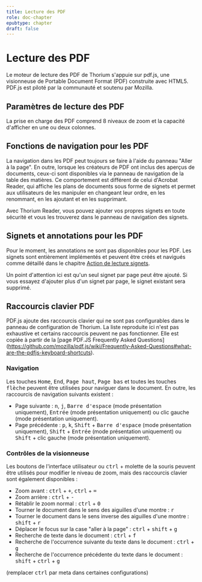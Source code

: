 ```yaml
---
title: Lecture des PDF
role: doc-chapter
epubtype: chapter
draft: false
---
```


# Lecture des PDF

Le moteur de lecture des PDF de Thorium s'appuie sur pdf.js, une visionneuse de Portable Document Format (PDF) construite avec HTML5. PDF.js est piloté par la communauté et soutenu par Mozilla.

## Paramètres de lecture des PDF

La prise en charge des PDF comprend 8 niveaux de zoom et la capacité d'afficher en une ou deux colonnes.

## Fonctions de navigation pour les PDF

La navigation dans les PDF peut toujours se faire à l'aide du panneau "Aller à la page". En outre, lorsque les créateurs de PDF ont inclus des aperçus de documents, ceux-ci sont disponibles via le panneau de navigation de la table des matières. Ce comportement est différent de celui d'Acrobat Reader, qui affiche les plans de documents sous forme de signets et permet aux utilisateurs de les manipuler en changeant leur ordre, en les renommant, en les ajoutant et en les supprimant.

Avec Thorium Reader, vous pouvez ajouter vos propres signets en toute sécurité et vous les trouverez dans le panneau de navigation des signets.

## Signets et annotations pour les PDF

Pour le moment, les annotations ne sont pas disponibles pour les PDF. Les signets sont entièrement implémentés et peuvent être créés et navigués comme détaillé dans le chapitre [Action de lecture signets](../230_bookmarks/index.xhtml).

Un point d'attention ici est qu'un seul signet par page peut être ajouté. Si vous essayez d'ajouter plus d'un signet par page, le signet existant sera supprimé.

## Raccourcis clavier PDF

PDF.js ajoute des raccourcis clavier qui ne sont pas configurables dans le panneau de configuration de Thorium. La liste reproduite ici n'est pas exhaustive et certains raccourcis peuvent ne pas fonctionner. Elle est copiée à partir de la [page PDF.JS Frequently Asked Questions] (https://github.com/mozilla/pdf.js/wiki/Frequently-Asked-Questions#what-are-the-pdfjs-keyboard-shortcuts).

### Navigation

Les touches <kbd>Home</kbd>, <kbd>End</kbd>, <kbd>Page haut</kbd>, <kbd>Page bas</kbd> et toutes les touches <kbd>flèche</kbd> peuvent être utilisées pour naviguer dans le document. En outre, les raccourcis de navigation suivants existent :

* Page suivante : <kbd>n</kbd>, <kbd>j</kbd>, <kbd>Barre d'espace</kbd> (mode présentation uniquement), <kbd>Entrée</kbd> (mode présentation uniquement) ou clic gauche (mode présentation uniquement).
* Page précédente : <kbd>p</kbd>, <kbd>k</kbd>, <kbd>Shift</kbd> + <kbd>Barre d'espace</kbd> (mode présentation uniquement), <kbd>Shift</kbd> + <kbd>Entrée</kbd> (mode présentation uniquement) ou <kbd>Shift</kbd> + clic gauche (mode présentation uniquement).

### Contrôles de la visionneuse

Les boutons de l'interface utilisateur ou <kbd>ctrl</kbd> + molette de la souris peuvent être utilisés pour modifier le niveau de zoom, mais des raccourcis clavier sont également disponibles :

* Zoom avant : <kbd>ctrl</kbd> + <kbd>+</kbd>, <kbd>ctrl</kbd> + <kbd>=</kbd>
* Zoom arrière : <kbd>ctrl</kbd> + <kbd>-</kbd>
* Rétablir le zoom normal : <kbd>ctrl</kbd> + <kbd>0</kbd>
* Tourner le document dans le sens des aiguilles d'une montre : <kbd>r</kbd>
* Tourner le document dans le sens inverse des aiguilles d'une montre : <kbd>shift</kbd> + <kbd>r</kbd>
* Déplacer le focus sur la case "aller à la page" : <kbd>ctrl</kbd> + <kbd>shift</kbd> + <kbd>g</kbd>
* Recherche de texte dans le document : <kbd>ctrl</kbd> + <kbd>f</kbd>
* Recherche de l'occurrence suivante du texte dans le document : <kbd>ctrl</kbd> + <kbd>g</kbd>
* Recherche de l'occurrence précédente du texte dans le document : <kbd>shift</kbd> + <kbd>ctrl</kbd> + <kbd>g</kbd>

(remplacer <kbd>ctrl</kbd> par meta dans certaines configurations)